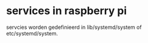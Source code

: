 
# services in raspberry pi

servcies worden gedefinieerd in lib/systemd/system of etc/systemd/system.
